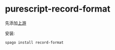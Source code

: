 # purescript-record-format

先添加[上游](https://github.com/lsby/purescript-my-upstream)

安装:
```
spago install record-format
```
